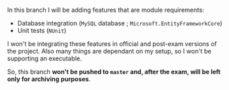 In this branch I will be adding features that are module requirements:
 - Database integration (`MySQL` database ; `Microsoft.EntityFrameworkCore`)
 - Unit tests (`NUnit`)

I won't be integrating these features in official and post-exam versions of the project. Also many things are dependant on my setup, so I won't be supporting an executable.

So, this branch **won't be pushed to `master` and, after the exam, will be left only for archiving purposes**.
